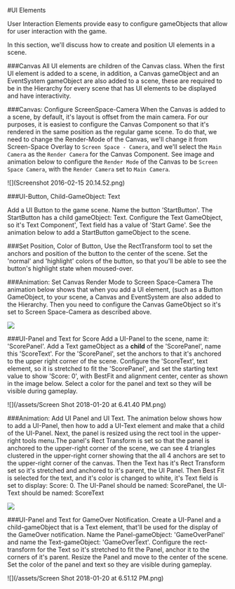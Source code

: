 #UI Elements 

User Interaction Elements provide easy to configure gameObjects that allow for user interaction with the game.   

In this section, we'll discuss how to create and position UI elements in a scene.

###Canvas
All UI elements are children of the Canvas class.  When the first UI element is added to a scene, in addition, a Canvas gameObject and an EventSystem gameObject are also added to a scene, these are required to be in the Hierarchy for every scene that has UI elements to be displayed and have interactivity.  

###Canvas: Configure ScreenSpace-Camera
When the Canvas is added to a scene, by default, it's layout is offset from the main camera.  For our purposes, it is easiest to configure the Canvas Component so that it's rendered in the same position as the regular game scene.  To do that, we need to change the Render-Mode of the Canvas, we'll change it from Screen-Space Overlay to `Screen Space - Camera`, and we'll select the `Main Camera` as the `Render Camera` for the Canvas Component.  See image and animation below to configure the `Render Mode` of the Canvas to be `Screen Space Camera`, with the `Render Camera` set to `Main Camera`.   

![](Screenshot 2016-02-15 20.14.52.png)


###UI-Button, Child-GameObject: Text

Add a UI Button to the game scene.  Name the button 'StartButton'.  The StartButton has a child gameObject: Text. Configure the Text GameObject, so it's Text Component', Text field has a value of 'Start Game'.  See the animation below to add a StartButton gameObject to the scene.

###Set Position, Color of Button, 
Use the RectTransform tool to set the anchors and position of the button to the center of the scene.  Set the 'normal' and 'highlight' colors of the button, so that you'll be able to see the button's highlight state when moused-over.

 ###Animation: Set Canvas Render Mode to Screen Space-Camera
The animation below shows that when you add a UI element, (such as a Button GameObject, to your scene, a Canvas and EventSystem are also added to the Hierarchy.  Then you need to configure the Canvas GameObject so it's set to Screen Space-Camera as described above.

![](http://g.recordit.co/YVfLJCsBTe.gif)

###UI-Panel and Text for Score
Add a UI-Panel to the scene, name it: 'ScorePanel'.  Add a Text gameObject as a **child** of the 'ScorePanel', name this 'ScoreText'.  For the 'ScorePanel', set the anchors to that it's anchored to the upper right corner of the scene.  Configure the 'ScoreText', text element, so it is stretched to fit the 'ScorePanel', and set the starting text value to show 'Score: 0', with BestFit and alignment center, center as shown in the image below. Select a color for the panel and text so they will be visible during gameplay.

![](/assets/Screen Shot 2018-01-20 at 6.41.40 PM.png)

###Animation:  Add UI Panel and UI Text.
The animation below shows how to add a UI-Panel, then how to add a UI-Text element and make that a child of the UI-Panel.  Next, the panel is resized using the rect tool in the upper-right tools menu.The panel's Rect Transform is set so that the panel is anchored to the upper-right corner of the scene, we can see 4 triangles clustered in the upper-right corner showing that the all 4 anchors are set to the upper-right corner of the canvas.  Then the Text has it's Rect Transform set so it's stretched and anchored to it's parent, the UI Panel.  Then Best Fit is selected for the text, and it's color is changed to white, it's Text field is set to display: Score: 0.  The UI-Panel should be named: ScorePanel, the UI-Text should be named: ScoreText

![](http://g.recordit.co/EQdaJ1Vbrx.gif)

###UI-Panel and Text for GameOver Notification.
Create a UI-Panel and a child-gameObject that is a Text element, that'll be used for the display of the GameOver notification.  Name the Panel-gameObject:  'GameOverPanel' and name the Text-gameObject: 'GameOverText'.  Configure the rect-transform for the Text so it's stretched to fit the Panel, anchor it to the corners of it's parent. Resize the Panel and move to the center of the scene.  Set the color of the panel and text so they are visible during gameplay.  

![](/assets/Screen Shot 2018-01-20 at 6.51.12 PM.png)


